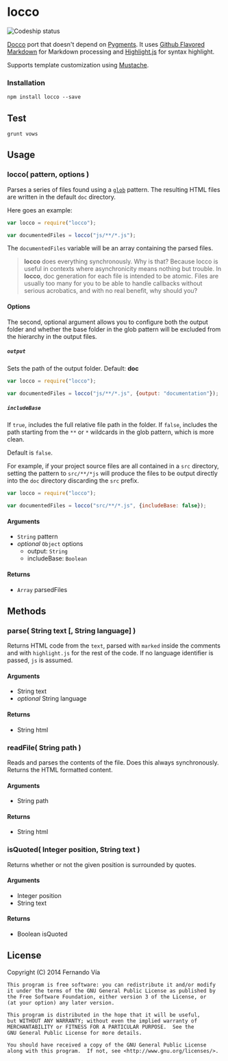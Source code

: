 locco
======

![Codeship status](https://www.codeship.io/projects/173f7bd0-ad2d-0131-d326-5a3e053281b1/status)

[Docco](//github.com/jashkenas/docco) port that doesn't depend on
[Pygments](//pygments.org/). It uses
[Github Flavored Markdown](//github.github.com/github-flavored-markdown/)
for Markdown processing and [Highlight.js](//highlightjs.org) for syntax highlight.

Supports template customization using [Mustache](//mustache.github.com).

### Installation

    npm install locco --save

Test
----

    grunt vows

Usage
-----

### locco( pattern, options )

Parses a series of files found using a [`glob`](//github.com/isaacs/minimatch)
pattern. The resulting HTML files are written in
the default `doc` directory.

Here goes an example:

```js
var locco = require("locco");

var documentedFiles = locco("js/**/*.js");
```

The `documentedFiles` variable will be an array containing the parsed files.

> **locco** does everything synchronously. Why is that?
> Because locco is useful in contexts where asynchronicity means nothing
> but trouble.
> In **locco**, doc generation for each file is intended to be atomic. Files
> are usually too many for you to be able to handle callbacks without
> serious acrobatics, and with no real benefit, why should you?

#### Options

The second, optional argument allows you to configure both the output folder
and whether the base folder in the glob pattern will be excluded from
the hierarchy in the output files.

##### `output`

Sets the path of the output folder. Default: **doc**

```js
var locco = require("locco");

var documentedFiles = locco("js/**/*.js", {output: "documentation"});
```

##### `includeBase`

If `true`, includes the full relative file path in the folder. If
`false`, includes the path starting from the `**` or `*` wildcards in
the glob pattern, which is more clean.

Default is `false`.

For example, if your project source files are all contained in a `src`
directory, setting the pattern to `src/**/*js`
will produce the files to be output directly into the `doc` directory
discarding the `src` prefix.

```js
var locco = require("locco");

var documentedFiles = locco("src/**/*.js", {includeBase: false});
```

#### Arguments

- `String` pattern
- _optional_ `Object` options
  - output: `String`
  - includeBase: `Boolean`

#### Returns

- `Array` parsedFiles


Methods
-------

### parse( String text [, String language] )

Returns HTML code from the `text`, parsed with `marked` inside the comments and
with `highlight.js` for the rest of the code. If no language identifier is passed,
`js` is assumed.

#### Arguments

- String text
- _optional_ String language

#### Returns

- String html


### readFile( String path )

Reads and parses the contents of the file. Does this always synchronously.
Returns the HTML formatted content.

#### Arguments

- String path

#### Returns

- String html



### isQuoted( Integer position, String text )

Returns whether or not the given position is surrounded by quotes.

#### Arguments

- Integer position
- String text

#### Returns

- Boolean isQuoted

License
-------

Copyright (C) 2014 Fernando Vía

    This program is free software: you can redistribute it and/or modify
    it under the terms of the GNU General Public License as published by
    the Free Software Foundation, either version 3 of the License, or
    (at your option) any later version.

    This program is distributed in the hope that it will be useful,
    but WITHOUT ANY WARRANTY; without even the implied warranty of
    MERCHANTABILITY or FITNESS FOR A PARTICULAR PURPOSE.  See the
    GNU General Public License for more details.

    You should have received a copy of the GNU General Public License
    along with this program.  If not, see <http://www.gnu.org/licenses/>.
